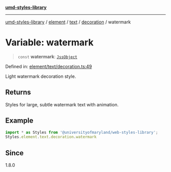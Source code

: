 [**umd-styles-library**](../../../../../../README.md)

***

[umd-styles-library](../../../../../../modules.md) / [element](../../../../../README.md) / [text](../../../README.md) / [decoration](../README.md) / watermark

# Variable: watermark

> `const` **watermark**: [`JssObject`](../../../../../../utilities/namespaces/transform/type-aliases/JssObject.md)

Defined in: [element/text/decoration.ts:49](https://github.com/UMD-Digital/design-system/blob/ada30a44686a89a90941bbd44a6f156101fc9b44/packages/styles/source/element/text/decoration.ts#L49)

Light watermark decoration style.

## Returns

Styles for large, subtle watermark text with animation.

## Example

```typescript
import * as Styles from '@universityofmaryland/web-styles-library';
Styles.element.text.decoration.watermark
```

## Since

1.8.0
